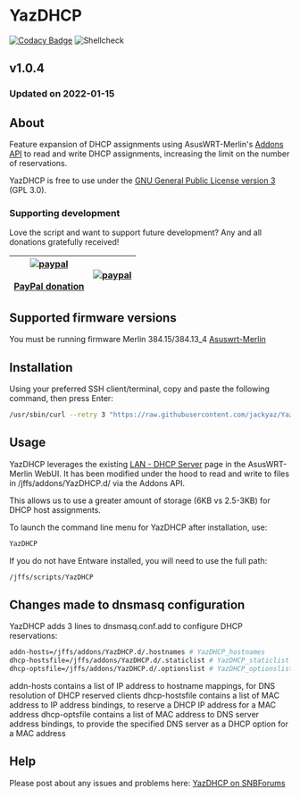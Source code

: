 # YazDHCP
[![Codacy Badge](https://app.codacy.com/project/badge/Grade/1f193c7b92a34b60bc1ef9a647f04908)](https://www.codacy.com/gh/jackyaz/YazDHCP/dashboard?utm_source=github.com&amp;utm_medium=referral&amp;utm_content=jackyaz/YazDHCP&amp;utm_campaign=Badge_Grade)
![Shellcheck](https://github.com/jackyaz/YazDHCP/actions/workflows/shellcheck.yml/badge.svg)

## v1.0.4
### Updated on 2022-01-15
## About
Feature expansion of DHCP assignments using AsusWRT-Merlin's [Addons API](https://github.com/RMerl/asuswrt-merlin.ng/wiki/Addons-API) to read and write DHCP assignments, increasing the limit on the number of reservations.

YazDHCP is free to use under the [GNU General Public License version 3](https://opensource.org/licenses/GPL-3.0) (GPL 3.0).

### Supporting development
Love the script and want to support future development? Any and all donations gratefully received!

| [![paypal](https://www.paypalobjects.com/en_GB/i/btn/btn_donate_LG.gif)](https://www.paypal.com/donate/?hosted_button_id=47UTYVRBDKSTL) <br /><br /> [**PayPal donation**](https://www.paypal.com/donate/?hosted_button_id=47UTYVRBDKSTL) | [![paypal](https://puu.sh/IAhtp/3788f3a473.png)](https://www.paypal.com/donate/?hosted_button_id=47UTYVRBDKSTL) |
| :----: | --- |

## Supported firmware versions
You must be running firmware Merlin 384.15/384.13_4 [Asuswrt-Merlin](https://asuswrt.lostrealm.ca/)

## Installation
Using your preferred SSH client/terminal, copy and paste the following command, then press Enter:

```sh
/usr/sbin/curl --retry 3 "https://raw.githubusercontent.com/jackyaz/YazDHCP/master/YazDHCP.sh" -o "/jffs/scripts/YazDHCP" && chmod 0755 /jffs/scripts/YazDHCP && /jffs/scripts/YazDHCP install
```

## Usage
YazDHCP leverages the existing [LAN - DHCP Server](http://router.asus.com/Advanced_DHCP_Content.asp) page in the AsusWRT-Merlin WebUI. It has been modified under the hood to read and write to files in /jffs/addons/YazDHCP.d/ via the Addons API.

This allows us to use a greater amount of storage (6KB vs 2.5-3KB) for DHCP host assignments.

To launch the command line menu for YazDHCP after installation, use:
```sh
YazDHCP
```

If you do not have Entware installed, you will need to use the full path:
```sh
/jffs/scripts/YazDHCP
```

## Changes made to dnsmasq configuration
YazDHCP adds 3 lines to dnsmasq.conf.add to configure DHCP reservations:
```sh
addn-hosts=/jffs/addons/YazDHCP.d/.hostnames # YazDHCP_hostnames
dhcp-hostsfile=/jffs/addons/YazDHCP.d/.staticlist # YazDHCP_staticlist
dhcp-optsfile=/jffs/addons/YazDHCP.d/.optionslist # YazDHCP_optionslist
```
addn-hosts contains a list of IP address to hostname mappings, for DNS resolution of DHCP reserved clients
dhcp-hostsfile contains a list of MAC address to IP address bindings, to reserve a DHCP IP address for a MAC address
dhcp-optsfile contains a list of MAC address to DNS server address bindings, to provide the specified DNS server as a DHCP option for a MAC address

## Help
Please post about any issues and problems here: [YazDHCP on SNBForums](https://www.snbforums.com/forums/asuswrt-merlin-addons.60/?prefix_id=31)
